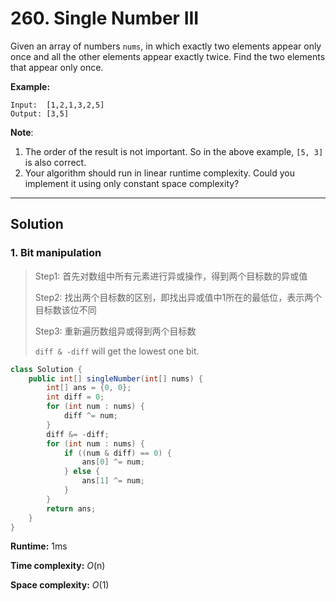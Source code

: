 # 260. Single Number III

Given an array of numbers `nums`, in which exactly two elements appear only once and all the other elements appear exactly twice. Find the two elements that appear only once.

**Example:**

```
Input:  [1,2,1,3,2,5]
Output: [3,5]
```

**Note**:

1. The order of the result is not important. So in the above example, `[5, 3]` is also correct.
2. Your algorithm should run in linear runtime complexity. Could you implement it using only constant space complexity?

---

## Solution

### 1.  Bit manipulation

> Step1: 首先对数组中所有元素进行异或操作，得到两个目标数的异或值
>
> Step2: 找出两个目标数的区别，即找出异或值中1所在的最低位，表示两个目标数该位不同
>
> Step3: 重新遍历数组异或得到两个目标数
>
> `diff & -diff` will get the lowest one bit.

```java
class Solution {
    public int[] singleNumber(int[] nums) {
        int[] ans = {0, 0};
        int diff = 0;
        for (int num : nums) {
            diff ^= num;
        }
        diff &= -diff;
        for (int num : nums) {
            if ((num & diff) == 0) {
                ans[0] ^= num;
            } else {
                ans[1] ^= num;
            }
        }
        return ans;
    }
}
```

**Runtime:** 1ms

**Time complexity:** *O*(n)

**Space complexity:** *O*(1)